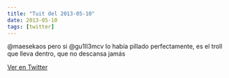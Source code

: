 ```yaml
---
title: "Tuit del 2013-05-10"
date: 2013-05-10
tags: [twitter]
---
```


@maesekaos pero si @gu1ll3mcv lo había pillado perfectamente, es el troll que lleva dentro, que no descansa jamás



[Ver en Twitter](https://twitter.com/i/web/status/332958308589785088)
